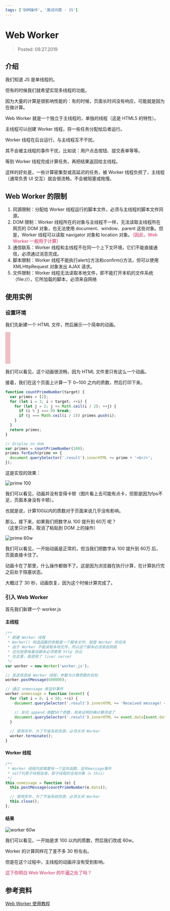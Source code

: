 ```yaml
---
tags: ['DOM操作', '面试问题 - JS']
---
```


# Web Worker

> Posted: 09.27.2019

<Tag />

## 介绍

我们知道 JS 是单线程的。

但有的时候我们就希望实现多线程的功能。

因为大量的计算是很影响性能的：有的时候，页面长时间没有响应，可能就是因为在做计算。

Web Worker 就是一个独立于主线程的，单独的线程（这是 HTML5 的特性）。

主线程可以创建 Worker 线程，将一些任务分配给后者运行。

Worker 线程在后台运行，与主线程互不干扰。

其不会被主线程的事件干扰，比如说：用户点击按钮、提交表单等等。

等到 Worker 线程完成计算任务，再把结果返回给主线程。

这样的好处是，一些计算密集型或高延迟的任务，被 Worker 线程负担了，主线程（通常负责 UI 交互）就会很流畅，不会被阻塞或拖慢。

## Web Worker 的限制

1. 同源限制：分配给 Worker 线程运行的脚本文件，必须与主线程的脚本文件同源。
2. DOM 限制：Worker 线程所在的对象与主线程不一样，无法读取主线程所在网页的 DOM 对象，也无法使用 document、window、parent 这些对象。但是，Worker 线程可以读取 navigator 对象和 location 对象。<span style="color: palevioletred">**（因此，Web Worker 一般用于计算）**</span>
3. 通信联系：Worker 线程和主线程不在同一个上下文环境，它们不能直接通信，必须通过消息完成。
4. 脚本限制：Worker 线程不能执行alert()方法和confirm()方法，但可以使用 XMLHttpRequest 对象发出 AJAX 请求。
5. 文件限制：Worker 线程无法读取本地文件，即不能打开本机的文件系统（file://），它所加载的脚本，必须来自网络

## 使用实例

### 设置环境

我们先新建一个 HTML 文件，然后展示一个简单的动画。

<div class="container"></div>
<style>
@keyframes flashAndGrow {
  0% {
    width: 0px;
    background: pink;
  }
  50% {
    width: 200px;
    background: mediumseagreen;
  }
  100% {
    width: 0px;
    background: pink;
  }
}
.container {
  width: 0px;
  height: 100px;
  animation: flashAndGrow 2s ease-in-out infinite;
}
</style>

我们可以看见，这个动画很流畅，因为 HTML 文件里只有这么一个动画。

接着，我们在这个页面上计算一下 0~100 之内的质数，然后打印下来。

```javascript
function countPrimeNumber(target) {
  var primes = [2];
  for (let i = 3; i < target; ++i) {
    for (let j = 2; j <= Math.ceil(i / 2); ++j) {
      if (i % j === 0) break;
      if (j === Math.ceil(i / 2)) primes.push(i);
    }
  }
  return primes;
}

// display on dom
var primes = countPrimeNumber(100);
primes.forEach(prime => {
  document.querySelector('.result').innerHTML += prime + '<br/>';
});
```

这是实现的效果：

![prime 100](/prime-100.gif)

我们可以看见，动画并没有变得卡顿（图片看上去可能有点卡，但那是因为fps不足，页面本身没有卡顿）。

也就是说，计算100以内的质数对于页面来说几乎没有影响。

那么，接下来，如果我们把数字从 100 提升到 60万 呢？  
（这里只计算，取消了粘贴到 DOM 上的操作）

![prime 60w](/prime-60w.gif)

我们可以看见，一开始动画是正常的，但当我们把数字从 100 提升到 60万 后，页面直接卡住了。

动画卡在了那里，什么操作都做不了。这是因为浏览器在执行计算，在计算执行完之前处于阻塞状态。

大概过了 30 秒，动画恢复，因为这个时候计算完成了。

### 引入 Web Worker

首先我们新建一个 worker.js

#### 主线程

```javascript
/**
 * 新建 Worker 线程
 * Worker() 构造函数的参数是一个脚本文件，就是 Worker 的任务
 * 由于 Worker 不能读取本地文件，所以这个脚本必须来自网络
 * 这也就意味着该脚本必须使用 http 协议
 * 在这里，我使用了 liver server
 */
var worker = new Worker('worker.js');

// 发送信息给 Worker 线程，参数为计算质数的目标
worker.postMessage(600000);

// 通过 onmessage 来监听事件
worker.onmessage = function (event) {
  for (let i = 0; i < 50; ++i) {
    document.querySelector('.result').innerHTML += 'Received message! <br/>';

    // 反向 append 倒数50个质数，用来证明的确计算完成了
    document.querySelector('.result').innerHTML += event.data[event.data.length - i - 1] + '<br/>';
  }
  
  // 使用完毕，为了节省系统资源，必须关闭 Worker
  worker.terminate();
}
```

#### Worker 线程

```javascript
/**
 * Worker 线程内部需要有一个监听函数，监听message事件
 * self代表子线程自身，即子线程的全局对象（= this）
 */
this.onmessage = function (e) {
  this.postMessage(countPrimeNumber(e.data));

  // 使用完毕，为了节省系统资源，必须关闭 Worker
  this.close();
};
```

#### 结果

![worker 60w](/worker-60w.gif)

我们可以看见，一开始是求 100 以内的质数，然后我们改成 60w。

Worker 的计算同样花了差不多 30 秒左右。

但是在这个过程中，主线程的动画并没有受到影响。

<span style="color: palevioletred">**这下你明白 Web Worker 的牛逼之处了吗？**</span>

## 参考资料

[Web Worker 使用教程](http://www.ruanyifeng.com/blog/2018/07/web-worker.html)

<Disqus />
